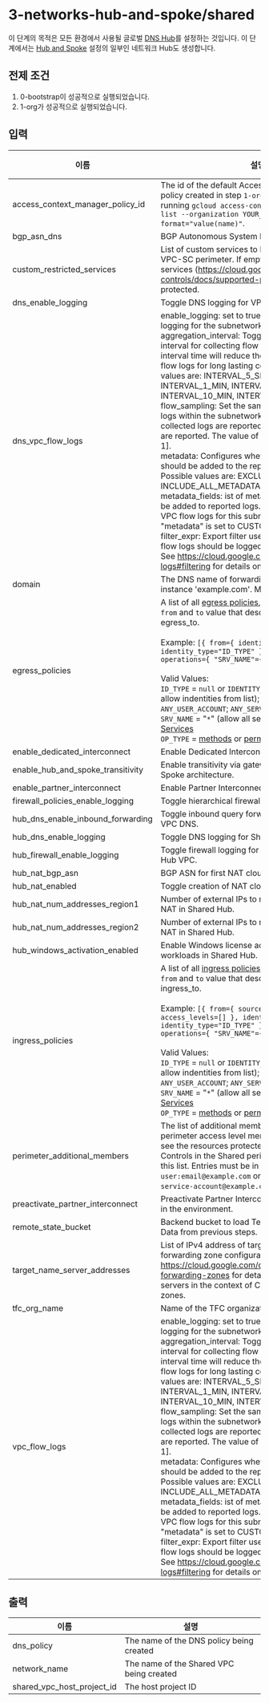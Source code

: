 # 3-networks-hub-and-spoke/shared

이 단계의 목적은 모든 환경에서 사용될 글로벌 [DNS Hub](https://cloud.google.com/blog/products/networking/cloud-forwarding-peering-and-zones)를 설정하는 것입니다. 이 단계에서는 [Hub and Spoke](https://cloud.google.com/architecture/security-foundations/networking#hub-and-spoke) 설정의 일부인 네트워크 Hub도 생성합니다.

## 전제 조건

1. 0-bootstrap이 성공적으로 실행되었습니다.
1. 1-org가 성공적으로 실행되었습니다.

<!-- BEGINNING OF PRE-COMMIT-TERRAFORM DOCS HOOK -->
## 입력

| 이름 | 설명 | 유형 | 기본값 | 필수 |
|------|-------------|------|---------|:--------:|
| access\_context\_manager\_policy\_id | The id of the default Access Context Manager policy created in step `1-org`. Can be obtained by running `gcloud access-context-manager policies list --organization YOUR_ORGANIZATION_ID --format="value(name)"`. | `number` | n/a | yes |
| bgp\_asn\_dns | BGP Autonomous System Number (ASN). | `number` | `64667` | no |
| custom\_restricted\_services | List of custom services to be protected by the VPC-SC perimeter. If empty, all supported services (https://cloud.google.com/vpc-service-controls/docs/supported-products) will be protected. | `list(string)` | `[]` | no |
| dns\_enable\_logging | Toggle DNS logging for VPC DNS. | `bool` | `true` | no |
| dns\_vpc\_flow\_logs | enable\_logging: set to true to enable VPC flow logging for the subnetworks.<br>  aggregation\_interval: Toggles the aggregation interval for collecting flow logs. Increasing the interval time will reduce the amount of generated flow logs for long lasting connections. Possible values are: INTERVAL\_5\_SEC, INTERVAL\_30\_SEC, INTERVAL\_1\_MIN, INTERVAL\_5\_MIN, INTERVAL\_10\_MIN, INTERVAL\_15\_MIN.<br>  flow\_sampling: Set the sampling rate of VPC flow logs within the subnetwork where 1.0 means all collected logs are reported and 0.0 means no logs are reported. The value of the field must be in [0, 1].<br>  metadata: Configures whether metadata fields should be added to the reported VPC flow logs. Possible values are: EXCLUDE\_ALL\_METADATA, INCLUDE\_ALL\_METADATA, CUSTOM\_METADATA.<br>  metadata\_fields: ist of metadata fields that should be added to reported logs. Can only be specified if VPC flow logs for this subnetwork is enabled and "metadata" is set to CUSTOM\_METADATA.<br>  filter\_expr: Export filter used to define which VPC flow logs should be logged, as as CEL expression. See https://cloud.google.com/vpc/docs/flow-logs#filtering for details on how to format this field. | <pre>object({<br>    enable_logging       = optional(string, "true")<br>    aggregation_interval = optional(string, "INTERVAL_5_SEC")<br>    flow_sampling        = optional(string, "0.5")<br>    metadata             = optional(string, "INCLUDE_ALL_METADATA")<br>    metadata_fields      = optional(list(string), [])<br>    filter_expr          = optional(string, "true")<br>  })</pre> | `{}` | no |
| domain | The DNS name of forwarding managed zone, for instance 'example.com'. Must end with a period. | `string` | n/a | yes |
| egress\_policies | A list of all [egress policies](https://cloud.google.com/vpc-service-controls/docs/ingress-egress-rules#egress-rules-reference), each list object has a `from` and `to` value that describes egress\_from and egress\_to.<br><br>Example: `[{ from={ identities=[], identity_type="ID_TYPE" }, to={ resources=[], operations={ "SRV_NAME"={ OP_TYPE=[] }}}}]`<br><br>Valid Values:<br>`ID_TYPE` = `null` or `IDENTITY_TYPE_UNSPECIFIED` (only allow indentities from list); `ANY_IDENTITY`; `ANY_USER_ACCOUNT`; `ANY_SERVICE_ACCOUNT`<br>`SRV_NAME` = "`*`" (allow all services) or [Specific Services](https://cloud.google.com/vpc-service-controls/docs/supported-products#supported_products)<br>`OP_TYPE` = [methods](https://cloud.google.com/vpc-service-controls/docs/supported-method-restrictions) or [permissions](https://cloud.google.com/vpc-service-controls/docs/supported-method-restrictions) | <pre>list(object({<br>    from = any<br>    to   = any<br>  }))</pre> | `[]` | no |
| enable\_dedicated\_interconnect | Enable Dedicated Interconnect in the environment. | `bool` | `false` | no |
| enable\_hub\_and\_spoke\_transitivity | Enable transitivity via gateway VMs on Hub-and-Spoke architecture. | `bool` | `false` | no |
| enable\_partner\_interconnect | Enable Partner Interconnect in the environment. | `bool` | `false` | no |
| firewall\_policies\_enable\_logging | Toggle hierarchical firewall logging. | `bool` | `true` | no |
| hub\_dns\_enable\_inbound\_forwarding | Toggle inbound query forwarding for Shared Hub VPC DNS. | `bool` | `true` | no |
| hub\_dns\_enable\_logging | Toggle DNS logging for Shared Hub VPC DNS. | `bool` | `true` | no |
| hub\_firewall\_enable\_logging | Toggle firewall logging for VPC Firewalls in Shared Hub VPC. | `bool` | `true` | no |
| hub\_nat\_bgp\_asn | BGP ASN for first NAT cloud routes in Shared Hub. | `number` | `64514` | no |
| hub\_nat\_enabled | Toggle creation of NAT cloud router in Shared Hub. | `bool` | `false` | no |
| hub\_nat\_num\_addresses\_region1 | Number of external IPs to reserve for first Cloud NAT in Shared Hub. | `number` | `2` | no |
| hub\_nat\_num\_addresses\_region2 | Number of external IPs to reserve for second Cloud NAT in Shared Hub. | `number` | `2` | no |
| hub\_windows\_activation\_enabled | Enable Windows license activation for Windows workloads in Shared Hub. | `bool` | `false` | no |
| ingress\_policies | A list of all [ingress policies](https://cloud.google.com/vpc-service-controls/docs/ingress-egress-rules#ingress-rules-reference), each list object has a `from` and `to` value that describes ingress\_from and ingress\_to.<br><br>Example: `[{ from={ sources={ resources=[], access_levels=[] }, identities=[], identity_type="ID_TYPE" }, to={ resources=[], operations={ "SRV_NAME"={ OP_TYPE=[] }}}}]`<br><br>Valid Values:<br>`ID_TYPE` = `null` or `IDENTITY_TYPE_UNSPECIFIED` (only allow indentities from list); `ANY_IDENTITY`; `ANY_USER_ACCOUNT`; `ANY_SERVICE_ACCOUNT`<br>`SRV_NAME` = "`*`" (allow all services) or [Specific Services](https://cloud.google.com/vpc-service-controls/docs/supported-products#supported_products)<br>`OP_TYPE` = [methods](https://cloud.google.com/vpc-service-controls/docs/supported-method-restrictions) or [permissions](https://cloud.google.com/vpc-service-controls/docs/supported-method-restrictions) | <pre>list(object({<br>    from = any<br>    to   = any<br>  }))</pre> | `[]` | no |
| perimeter\_additional\_members | The list of additional members to be added to the perimeter access level members list. To be able to see the resources protected by the VPC Service Controls in the Shared perimeter, add your user in this list. Entries must be in the standard GCP form: `user:email@example.com` or `serviceAccount:my-service-account@example.com`. | `list(string)` | n/a | yes |
| preactivate\_partner\_interconnect | Preactivate Partner Interconnect VLAN attachment in the environment. | `bool` | `false` | no |
| remote\_state\_bucket | Backend bucket to load Terraform Remote State Data from previous steps. | `string` | n/a | yes |
| target\_name\_server\_addresses | List of IPv4 address of target name servers for the forwarding zone configuration. See https://cloud.google.com/dns/docs/overview#dns-forwarding-zones for details on target name servers in the context of Cloud DNS forwarding zones. | `list(map(any))` | n/a | yes |
| tfc\_org\_name | Name of the TFC organization | `string` | `""` | no |
| vpc\_flow\_logs | enable\_logging: set to true to enable VPC flow logging for the subnetworks.<br>  aggregation\_interval: Toggles the aggregation interval for collecting flow logs. Increasing the interval time will reduce the amount of generated flow logs for long lasting connections. Possible values are: INTERVAL\_5\_SEC, INTERVAL\_30\_SEC, INTERVAL\_1\_MIN, INTERVAL\_5\_MIN, INTERVAL\_10\_MIN, INTERVAL\_15\_MIN.<br>  flow\_sampling: Set the sampling rate of VPC flow logs within the subnetwork where 1.0 means all collected logs are reported and 0.0 means no logs are reported. The value of the field must be in [0, 1].<br>  metadata: Configures whether metadata fields should be added to the reported VPC flow logs. Possible values are: EXCLUDE\_ALL\_METADATA, INCLUDE\_ALL\_METADATA, CUSTOM\_METADATA.<br>  metadata\_fields: ist of metadata fields that should be added to reported logs. Can only be specified if VPC flow logs for this subnetwork is enabled and "metadata" is set to CUSTOM\_METADATA.<br>  filter\_expr: Export filter used to define which VPC flow logs should be logged, as as CEL expression. See https://cloud.google.com/vpc/docs/flow-logs#filtering for details on how to format this field. | <pre>object({<br>    enable_logging       = optional(string, "true")<br>    aggregation_interval = optional(string, "INTERVAL_5_SEC")<br>    flow_sampling        = optional(string, "0.5")<br>    metadata             = optional(string, "INCLUDE_ALL_METADATA")<br>    metadata_fields      = optional(list(string), [])<br>    filter_expr          = optional(string, "true")<br>  })</pre> | `{}` | no |

## 출력

| 이름 | 설명 |
|------|-------------|
| dns\_policy | The name of the DNS policy being created |
| network\_name | The name of the Shared VPC being created |
| shared\_vpc\_host\_project\_id | The host project ID |

<!-- END OF PRE-COMMIT-TERRAFORM DOCS HOOK -->
